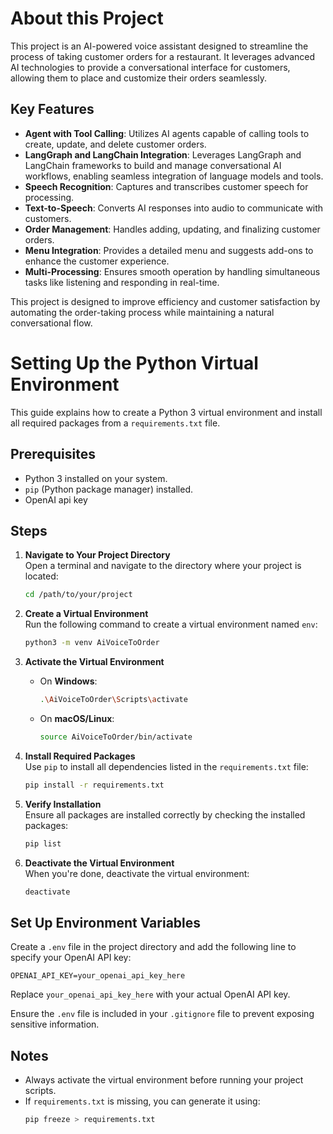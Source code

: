 # About this Project

This project is an AI-powered voice assistant designed to streamline the process of taking customer orders for a restaurant. It leverages advanced AI technologies to provide a conversational interface for customers, allowing them to place and customize their orders seamlessly.

## Key Features

- **Agent with Tool Calling**: Utilizes AI agents capable of calling tools to create, update, and delete customer orders.
- **LangGraph and LangChain Integration**: Leverages LangGraph and LangChain frameworks to build and manage conversational AI workflows, enabling seamless integration of language models and tools.
- **Speech Recognition**: Captures and transcribes customer speech for processing.
- **Text-to-Speech**: Converts AI responses into audio to communicate with customers.
- **Order Management**: Handles adding, updating, and finalizing customer orders.
- **Menu Integration**: Provides a detailed menu and suggests add-ons to enhance the customer experience.
- **Multi-Processing**: Ensures smooth operation by handling simultaneous tasks like listening and responding in real-time.

This project is designed to improve efficiency and customer satisfaction by automating the order-taking process while maintaining a natural conversational flow.

# Setting Up the Python Virtual Environment

This guide explains how to create a Python 3 virtual environment and install all required packages from a `requirements.txt` file.

## Prerequisites

- Python 3 installed on your system.
- `pip` (Python package manager) installed.
- OpenAI api key

## Steps

1. **Navigate to Your Project Directory**  
   Open a terminal and navigate to the directory where your project is located:

   ```bash
   cd /path/to/your/project
   ```

2. **Create a Virtual Environment**  
   Run the following command to create a virtual environment named `env`:

   ```bash
   python3 -m venv AiVoiceToOrder
   ```

3. **Activate the Virtual Environment**

   - On **Windows**:
     ```bash
     .\AiVoiceToOrder\Scripts\activate
     ```
   - On **macOS/Linux**:
     ```bash
     source AiVoiceToOrder/bin/activate
     ```

4. **Install Required Packages**  
   Use `pip` to install all dependencies listed in the `requirements.txt` file:

   ```bash
   pip install -r requirements.txt
   ```

5. **Verify Installation**  
   Ensure all packages are installed correctly by checking the installed packages:

   ```bash
   pip list
   ```

6. **Deactivate the Virtual Environment**  
   When you're done, deactivate the virtual environment:

   ```bash
   deactivate
   ```

## Set Up Environment Variables

Create a `.env` file in the project directory and add the following line to specify your OpenAI API key:

```env
OPENAI_API_KEY=your_openai_api_key_here
```

Replace `your_openai_api_key_here` with your actual OpenAI API key.

Ensure the `.env` file is included in your `.gitignore` file to prevent exposing sensitive information.

## Notes

- Always activate the virtual environment before running your project scripts.
- If `requirements.txt` is missing, you can generate it using:
  ```bash
  pip freeze > requirements.txt
  ```
